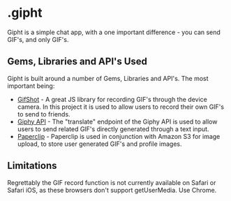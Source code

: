 .gipht
======

Gipht is a simple chat app, with a one important difference - you can send GIF's, and only GIF's.


Gems, Libraries and API's Used
------------------------------

Gipht is built around a number of Gems, Libraries and API's. The most important being:

* [GifShot](https://yahoo.github.io/gifshot/) - A great JS library for recording GIF's through the device camera. In this project it is used to allow users to record their own GIF's to send to friends.
* [Giphy API](https://github.com/Giphy/GiphyAPI) - The "translate" endpoint of the Giphy API is used to allow users to send related GIF's directly generated through a text input.
* [Paperclip](https://github.com/thoughtbot/paperclip) - Paperclip is used in conjunction with Amazon S3 for image upload, to store user generated GIF's and profile images.

Limitations
-----------

Regrettably the GIF record function is not currently available on Safari or Safari iOS, as these browsers don't support getUserMedia. Use Chrome.
